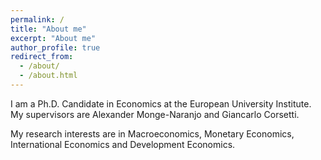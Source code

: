 ```yaml
---
permalink: /
title: "About me"
excerpt: "About me"
author_profile: true
redirect_from: 
  - /about/
  - /about.html
---
```


I am a Ph.D. Candidate in Economics at the European University Institute. My supervisors are Alexander Monge-Naranjo and Giancarlo Corsetti.

My research interests are in Macroeconomics, Monetary Economics, International Economics and Development Economics.